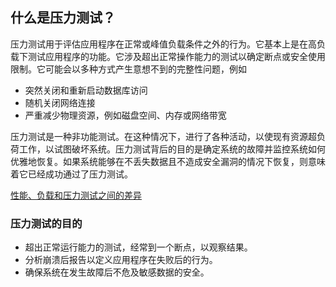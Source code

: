 ## 什么是压力测试？

压力测试用于评估应用程序在正常或峰值负载条件之外的行为。它基本上是在高负载下测试应用程序的功能。它涉及超出正常操作能力的测试以确定断点或安全使用限制。它可能会以多种方式产生意想不到的完整性问题，例如

-   突然关闭和重新启动数据库访问
-   随机关闭网络连接
-   严重减少物理资源，例如磁盘空间、内存或网络带宽

压力测试是一种非功能测试。在这种情况下，进行了各种活动，以使现有资源超负荷工作，以试图破坏系统。压力测试背后的目的是确定系统的故障并监控系统如何优雅地恢复。如果系统能够在不丢失数据且不造成安全漏洞的情况下恢复，则意味着它已经成功通过了压力测试。

[性能、负载和压力测试之间的差异](https://toolsqa.com/software-testing/differences-between-performance-load-and-stress-testing/)

### 压力测试的目的

-   超出正常运行能力的测试，经常到一个断点，以观察结果。
-   分析崩溃后报告以定义应用程序在失败后的行为。
-   确保系统在发生故障后不危及敏感数据的安全。